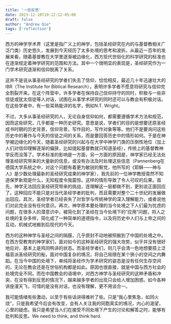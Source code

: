 ```yaml
---
title: '一些反思'
date: 2023-12-10T19:12:12-05:00
draft: false
author: "Andrew Qie"
tags: ['reflection']
---
```


西方的神学学术界（这里是指广义上的神学，包括圣经研究在内的与基督教相关广泛门类）历史悠久，发展到今天经历了太多处境的思考和波折。从最近一百年的发展来看，随着基督教在大学里逐渐被边缘化，西方现代世俗化的科学研究的标准也在逐渐规定着神学研究的范围和方法。其中一个很明显的表现是，圣经研究作为一门学术研究逐渐和信仰脱离了关系。

这并不是说从事圣经研究的学者们失去了信仰，恰恰相反，最近几十年迅速壮大的IBR（The Institute for Biblical Research），表明许多学者不愿意将研究与信仰完全割裂开来。在这个阵营中，许多学者在保持自己信仰持守的同时，积极与一些非信徒或犹太信徒等人对话，试图在从事学术研究的同时还可以与教会有积极对话。在这些学者中，有一些耳熟能详的名字，例如N.T. Wright。

不过，大多从事圣经研究的人，无论自身信仰如何，都需要遵循学术方法和规范，因而这些研究，几乎都是一种历史研究。意思是说，学者们的目的是想要还原圣经成书时期的历史背景，信仰背景，写作目的，写作对象等等。他们不是要询问这些历史中的著作与今天的信徒之间的关系，而是要回答历史中的情形如何。于是在神学被边缘化的今天，随着圣经研究的兴起与在大学中神学门类的压倒性地位（加上人们对信仰理解逐渐的偏狭，比如提起基督教就只知道圣经），传统上的基督教神学反而没落了。学术标准的影响是一方面，另一方面的原因是，神学家已经无法处理圣经研究带来的大量新的信息，或没有办法及时处理这些信息（Pannenberg在德国大学系统之中，对这个问题有着更为敏锐的察觉，他所写的《耶稣——神与人》是少数处理最新的圣经研究成果的神学家），我先前的一位神学教授竟然不知道保罗新观是什么，无知程度令我震惊。这样的情形导致了令人可叹的后果。首先，神学无法回应圣经研究带来的挑战，连理解这一层都做不到，更别说正面回应了。这种回应不能只是对当代圣经学者的批判，而且需要对整个二十世纪的发展做出回应。其次，圣经学者已经丧失了对哲学与传统神学的深入理解能力，或者说他们对此完全没有任何意识。再次，神学原本要处理的当今处境之下人们最为忧虑的问题，在很多人的潜意识中，被简化到了圣经在当今处境下的“应用”问题，将人之处境的复杂多样，简化成了一种简单的道德指令，以及将历史中人们与上帝之间的互动，机械式地搬到后现代的今天。

西方的这种神学与圣经之间的隔膜，几乎原封不动地被照搬到了中国的处境之中。在西方受教育的神学家们，面对如今的这种圣经研究的强大攻势，似乎并没有很好地应对，基本上是鸡同鸭讲的状态。而圣经学者们，则几乎会清一色地想要搭上泛福音派圣经研究的船，面对中国复杂的境况，将自己局限在某个狭小的空间之内舞蹈。在当今中国的处境下，单纯将圣经作为学术研究的姿态是没有任何生存空间的，无论在教会还是在世俗机构都是如此。原因也很直接，就是中国与西方社会的处境完全不同。而在中国教会的语境中，对西方神学与圣经研究的这种矛盾和冲突，在没有得到反思的情况下，越来越多学者的出现只会给人增加困惑。如今各种讲座漫天飞，可惜的是没有对话，也没有理解，更不用谈合一。

我可能情绪有些激动，以至于有些话讲得难听了些。只是“我心里焦急，如同火烧”，只是我希望今后会有改变，会有人关注我的同胞真实的境况，内心的渴望，心里的疑虑。我只是希望当人们在接受不同处境下产生的讨论和解答之时，能够有批判和反思。We need to think, and think hard.